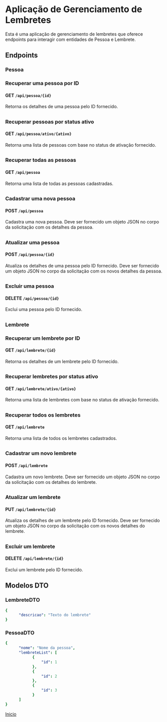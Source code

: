 # Aplicação de Gerenciamento de Lembretes

Esta é uma aplicação de gerenciamento de lembretes que oferece endpoints para interagir com entidades de Pessoa e Lembrete.

## Endpoints

### Pessoa

### Recuperar uma pessoa por ID

#### GET `/api/pessoa/{id}`

Retorna os detalhes de uma pessoa pelo ID fornecido.

##

### Recuperar pessoas por status ativo

#### GET `/api/pessoa/ativo/{ativo}`

Retorna uma lista de pessoas com base no status de ativação fornecido.

##

### Recuperar todas as pessoas

#### GET `/api/pessoa`

Retorna uma lista de todas as pessoas cadastradas.

##

### Cadastrar uma nova pessoa

#### POST `/api/pessoa`

Cadastra uma nova pessoa. Deve ser fornecido um objeto JSON no corpo da solicitação com os detalhes da pessoa.

##

### Atualizar uma pessoa

#### POST `/api/pessoa/{id}`

Atualiza os detalhes de uma pessoa pelo ID fornecido. Deve ser fornecido um objeto JSON no corpo da solicitação com os novos detalhes da pessoa.

##

### Excluir uma pessoa

#### DELETE `/api/pessoa/{id}`

Exclui uma pessoa pelo ID fornecido.

##

### Lembrete

### Recuperar um lembrete por ID

#### GET `/api/lembrete/{id}`

Retorna os detalhes de um lembrete pelo ID fornecido.

##

### Recuperar lembretes por status ativo

#### GET `/api/lembrete/ativo/{ativo}`

Retorna uma lista de lembretes com base no status de ativação fornecido.

##

### Recuperar todos os lembretes

#### GET `/api/lembrete`

Retorna uma lista de todos os lembretes cadastrados.

##

### Cadastrar um novo lembrete

#### POST `/api/lembrete`

Cadastra um novo lembrete. Deve ser fornecido um objeto JSON no corpo da solicitação com os detalhes do lembrete.

##

### Atualizar um lembrete

#### PUT `/api/lembrete/{id}`

Atualiza os detalhes de um lembrete pelo ID fornecido. Deve ser fornecido um objeto JSON no corpo da solicitação com os novos detalhes do lembrete.

##

### Excluir um lembrete

#### DELETE `/api/lembrete/{id}`

Exclui um lembrete pelo ID fornecido.

## Modelos DTO

### LembreteDTO

```yaml
{
      "descricao": "Texto do lembrete"
}
```

### PessoaDTO

```yaml
{
      "nome": "Nome da pessoa",
      "lembreteList": [
            {
                "id": 1
            },
            {
                "id": 2
            },
            {
                "id": 3
            }
      ]
}
```
[Inicio](#aplicação-de-gerenciamento-de-lembretes)<br>
